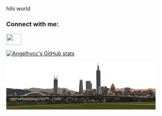 hihi world


<h3 align="left">Connect with me:</h3>
<p  align="left">
<a href="https://www.linkedin.com/in/angel-cheng-a568391a2/" target="blank"><img align="center" src="https://cdn.jsdelivr.net/npm/simple-icons@3.0.1/icons/linkedin.svg" alt="" height="30" width="40" /></a>
<!-- <a href="your link" target="blank"><img align="center" src="https://cdn.jsdelivr.net/npm/simple-icons@3.0.1/icons/instagram.svg" alt="" height="30" width="40" /></a> -->

  
[![Angelhycc's GitHub stats](https://github-readme-stats.vercel.app/api?username=angelhycc&hide=stars,issues&theme=transparent)](https://github.com/anuraghazra/github-readme-stats)

  <img align="center" alt="" width="400" src="taiwan.png" >

<!--
**angelhycc/angelhycc** is a ✨ _special_ ✨ repository because its `README.md` (this file) appears on your GitHub profile.

Here are some ideas to get you started:

- 🔭 I’m currently working on a personal
- 🌱 I’m currently learning ...
- 👯 I’m looking to collaborate on ...
- 🤔 I’m looking for help with ...
- 💬 Ask me about ...
- 📫 How to reach me: ...
- 😄 Pronouns: ...
- ⚡ Fun fact: ...
-->
